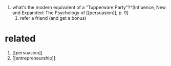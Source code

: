 1. what's the modern equivalent of a "Tupperware Party"?^[Influence, New and Expanded: The Psychology of [[persuasion]], p. 9]
	1. refer a friend (and get a bonus)

# related
1. [[persuasion]]
2. [[entrepreneurship]]